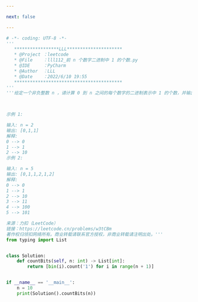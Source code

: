 ```yaml
---

next: false

---
```




<BlogInfo id="1187" title="115.前 n 个数字二进制中  的个数" author="白日梦想猿" pv=0 read_times=0 pre_cost_time="0分43秒" category="leetcode" tag_list="['leetcode']" create_time="2022.06.10 19:55:38" update_time="2022.06.10 20:02:02" />

```python
# -*- coding: UTF-8 -*-
'''
   *****************LLL*********************
   * @Project ：leetcode                       
   * @File    ：lll112_前 n 个数字二进制中 1 的个数.py                  
   * @IDE     ：PyCharm             
   * @Author  ：LLL                         
   * @Date    ：2022/6/10 19:55             
   *****************************************
'''
'''给定一个非负整数 n ，请计算 0 到 n 之间的每个数字的二进制表示中 1 的个数，并输出一个数组。

 

示例 1:

输入: n = 2
输出: [0,1,1]
解释: 
0 --> 0
1 --> 1
2 --> 10
示例 2:

输入: n = 5
输出: [0,1,1,2,1,2]
解释:
0 --> 0
1 --> 1
2 --> 10
3 --> 11
4 --> 100
5 --> 101

来源：力扣（LeetCode）
链接：https://leetcode.cn/problems/w3tCBm
著作权归领扣网络所有。商业转载请联系官方授权，非商业转载请注明出处。'''
from typing import List


class Solution:
    def countBits(self, n: int) -> List[int]:
        return [bin(i).count('1') for i in range(n + 1)]


if __name__ == '__main__':
    n = 10
    print(Solution().countBits(n))

```



<ActionBox />
